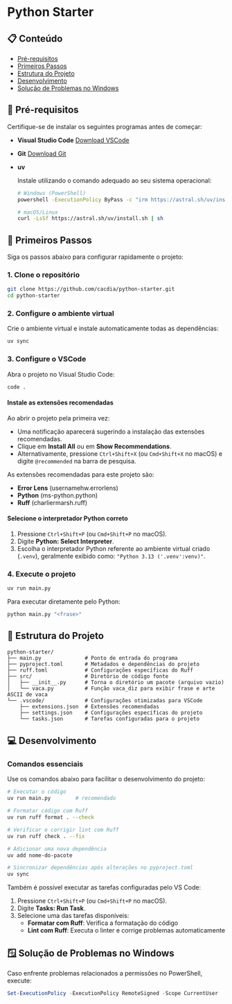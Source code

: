 # Python Starter

## 📋 Conteúdo

- [Pré-requisitos](#pré-requisitos)
- [Primeiros Passos](#primeiros-passos)
- [Estrutura do Projeto](#estrutura-do-projeto)
- [Desenvolvimento](#desenvolvimento)
- [Solução de Problemas no Windows](#solução-de-problemas-no-windows)

## 🔧 Pré-requisitos

Certifique-se de instalar os seguintes programas antes de começar:

- **Visual Studio Code**
  [Download VSCode](https://code.visualstudio.com/)

- **Git**
  [Download Git](https://git-scm.com/downloads)

- **uv**

  Instale utilizando o comando adequado ao seu sistema operacional:

  ```bash
  # Windows (PowerShell)
  powershell -ExecutionPolicy ByPass -c "irm https://astral.sh/uv/install.ps1 | iex"

  # macOS/Linux
  curl -LsSf https://astral.sh/uv/install.sh | sh
  ```

## 🚀 Primeiros Passos

Siga os passos abaixo para configurar rapidamente o projeto:

### 1. Clone o repositório

```bash
git clone https://github.com/cacdia/python-starter.git
cd python-starter
```

### 2. Configure o ambiente virtual

Crie o ambiente virtual e instale automaticamente todas as dependências:

```bash
uv sync
```

### 3. Configure o VSCode

Abra o projeto no Visual Studio Code:

```bash
code .
```

#### Instale as extensões recomendadas

Ao abrir o projeto pela primeira vez:

- Uma notificação aparecerá sugerindo a instalação das extensões recomendadas.
- Clique em **Install All** ou em **Show Recommendations**.
- Alternativamente, pressione `Ctrl+Shift+X` (ou `Cmd+Shift+X` no macOS) e digite `@recommended` na barra de pesquisa.

As extensões recomendadas para este projeto são:
- **Error Lens** (usernamehw.errorlens)
- **Python** (ms-python.python)
- **Ruff** (charliermarsh.ruff)

#### Selecione o interpretador Python correto

1. Pressione `Ctrl+Shift+P` (ou `Cmd+Shift+P` no macOS).
2. Digite **Python: Select Interpreter**.
3. Escolha o interpretador Python referente ao ambiente virtual criado (`.venv`), geralmente exibido como:
   `"Python 3.13 ('.venv':venv)"`.

### 4. Execute o projeto

```bash
uv run main.py
```

Para executar diretamente pelo Python:

```bash
python main.py "<frase>"
```

## 📁 Estrutura do Projeto

```
python-starter/
├── main.py              # Ponto de entrada do programa
├── pyproject.toml       # Metadados e dependências do projeto
├── ruff.toml            # Configurações específicas do Ruff
├── src/                 # Diretório de código fonte
│   ├── __init__.py      # Torna o diretório um pacote (arquivo vazio)
│   └── vaca.py          # Função vaca_diz para exibir frase e arte ASCII de vaca
└── .vscode/             # Configurações otimizadas para VSCode
    ├── extensions.json  # Extensões recomendadas
    ├── settings.json    # Configurações específicas do projeto
    └── tasks.json       # Tarefas configuradas para o projeto
```

## 💻 Desenvolvimento

### Comandos essenciais

Use os comandos abaixo para facilitar o desenvolvimento do projeto:

```bash
# Executar o código
uv run main.py        # recomendado

# Formatar código com Ruff
uv run ruff format . --check

# Verificar e corrigir lint com Ruff
uv run ruff check . --fix

# Adicionar uma nova dependência
uv add nome-do-pacote

# Sincronizar dependências após alterações no pyproject.toml
uv sync
```

Também é possível executar as tarefas configuradas pelo VS Code:

1. Pressione `Ctrl+Shift+P` (ou `Cmd+Shift+P` no macOS).
2. Digite **Tasks: Run Task**.
3. Selecione uma das tarefas disponíveis:
   - **Formatar com Ruff**: Verifica a formatação do código
   - **Lint com Ruff**: Executa o linter e corrige problemas automaticamente

## 🪟 Solução de Problemas no Windows

Caso enfrente problemas relacionados a permissões no PowerShell, execute:

```powershell
Set-ExecutionPolicy -ExecutionPolicy RemoteSigned -Scope CurrentUser
```
